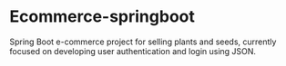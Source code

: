 # Ecommerce-springboot
Spring Boot e-commerce project for selling plants and seeds, currently focused on developing user authentication and login using JSON.
